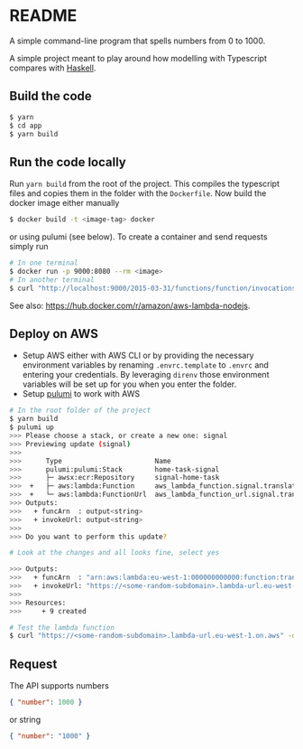 # README

A simple command-line program that spells numbers from 0 to 1000. 

A simple project meant to play around how modelling with Typescript compares with [Haskell](https://github.com/futtetennista/spell-number-hs).

## Build the code

```bash
$ yarn
$ cd app
$ yarn build
```

## Run the code locally

Run `yarn build` from the root of the project. This compiles the typescript files and copies
them in the folder with the `Dockerfile`. Now build the docker image either manually

```bash
$ docker build -t <image-tag> docker
```

or using pulumi (see below). To create a container and send requests simply run

```bash
# In one terminal
$ docker run -p 9000:8080 --rm <image>
# In another terminal
$ curl "http://localhost:9000/2015-03-31/functions/function/invocations" -d '{"number": "99"}'
```

See also: https://hub.docker.com/r/amazon/aws-lambda-nodejs.

## Deploy on AWS

- Setup AWS either with AWS CLI or by providing the necessary
  environment variables by renaming `.envrc.template` to `.envrc` and
  entering your credentials. By leveraging `direnv` those environment variables
  will be set up for you when you enter the folder.
- Setup [pulumi](https://www.pulumi.com/registry/packages/aws/installation-configuration/) to
  work with AWS

```bash
# In the root folder of the project
$ yarn build
$ pulumi up
>>> Please choose a stack, or create a new one: signal
>>> Previewing update (signal)
>>>
>>>      Type                       Name                                      Plan       Info
>>>      pulumi:pulumi:Stack        home-task-signal
>>>      ├─ awsx:ecr:Repository     signal-home-task                                     1 warning
>>>  +   ├─ aws:lambda:Function     aws_lambda_function.signal.translate      create
>>>  +   └─ aws:lambda:FunctionUrl  aws_lambda_function_url.signal.translate  create
>>> Outputs:
>>>   + funcArn  : output<string>
>>>   + invokeUrl: output<string>
>>>
>>> Do you want to perform this update?

# Look at the changes and all looks fine, select yes

>>> Outputs:
>>>   + funcArn  : "arn:aws:lambda:eu-west-1:000000000000:function:translate-bde4684"
>>>   + invokeUrl: "https://<some-random-subdomain>.lambda-url.eu-west-1.on.aws/"
>>>
>>> Resources:
>>>     + 9 created

# Test the lambda function
$ curl "https://<some-random-subdomain>.lambda-url.eu-west-1.on.aws" -d '{"number": "99"}'
```

## Request

The API supports numbers

```json
{ "number": 1000 }
```
or string

```json
{ "number": "1000" }
```

